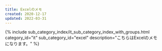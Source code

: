 ```yaml
---
title: Excelのメモ
created: 2020-12-17
updated: 2022-03-31
---
```

{% include sub_category_index/it_sub_category_index_with_groups.html
    category_id="it"
    sub_category_id="excel"
    description="こちらはExcelのメモになります。" %}
